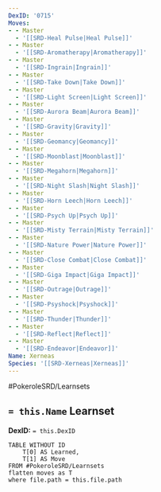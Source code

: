```yaml
---
DexID: '0715'
Moves:
- - Master
  - '[[SRD-Heal Pulse|Heal Pulse]]'
- - Master
  - '[[SRD-Aromatherapy|Aromatherapy]]'
- - Master
  - '[[SRD-Ingrain|Ingrain]]'
- - Master
  - '[[SRD-Take Down|Take Down]]'
- - Master
  - '[[SRD-Light Screen|Light Screen]]'
- - Master
  - '[[SRD-Aurora Beam|Aurora Beam]]'
- - Master
  - '[[SRD-Gravity|Gravity]]'
- - Master
  - '[[SRD-Geomancy|Geomancy]]'
- - Master
  - '[[SRD-Moonblast|Moonblast]]'
- - Master
  - '[[SRD-Megahorn|Megahorn]]'
- - Master
  - '[[SRD-Night Slash|Night Slash]]'
- - Master
  - '[[SRD-Horn Leech|Horn Leech]]'
- - Master
  - '[[SRD-Psych Up|Psych Up]]'
- - Master
  - '[[SRD-Misty Terrain|Misty Terrain]]'
- - Master
  - '[[SRD-Nature Power|Nature Power]]'
- - Master
  - '[[SRD-Close Combat|Close Combat]]'
- - Master
  - '[[SRD-Giga Impact|Giga Impact]]'
- - Master
  - '[[SRD-Outrage|Outrage]]'
- - Master
  - '[[SRD-Psyshock|Psyshock]]'
- - Master
  - '[[SRD-Thunder|Thunder]]'
- - Master
  - '[[SRD-Reflect|Reflect]]'
- - Master
  - '[[SRD-Endeavor|Endeavor]]'
Name: Xerneas
Species: '[[SRD-Xerneas|Xerneas]]'
---
```


#PokeroleSRD/Learnsets

## `= this.Name` Learnset

**DexID:** `= this.DexID`

```dataview
TABLE WITHOUT ID
    T[0] AS Learned,
    T[1] AS Move
FROM #PokeroleSRD/Learnsets
flatten moves as T
where file.path = this.file.path
```
